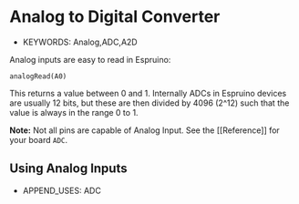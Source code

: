 <!--- Copyright (c) 2013 Gordon Williams, Pur3 Ltd. See the file LICENSE for copying permission. -->
Analog to Digital Converter
=======================

* KEYWORDS: Analog,ADC,A2D

Analog inputs are easy to read in Espruino:

```analogRead(A0)```

This returns a value between 0 and 1. Internally ADCs in Espruino devices are usually 12 bits, but these are then divided by 4096 (2^12) such that the value is always in the range 0 to 1.

**Note:** Not all pins are capable of Analog Input. See the [[Reference]] for your board ```ADC```.

Using Analog Inputs
------------------------

* APPEND_USES: ADC
